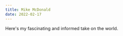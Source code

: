```yaml
---
title: Mike McDonald
date: 2022-02-17
---
```


Here's my fascinating and informed take on the world.

